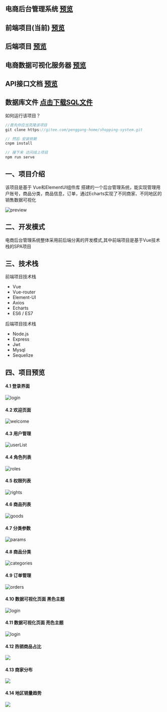## 电商后台管理系统  [预览](http://120.53.120.229:1921/#/login)

## 前端项目(当前)  [预览](https://gitee.com/penggang-home/shopping-system)

## 后端项目 [预览](https://gitee.com/penggang-home/vue_shop_api_server)

## 电商数据可视化服务器 [预览](https://gitee.com/penggang-home/koa_server)

## API接口文档 [预览](。/../API接口文档.md)

## 数据库文件 [点击下载SQL文件](https://gitee.com/penggang-home/vue_shop_api_server/tree/master/db)
如何运行该项目？
```js
//首先你应当克隆该项目
git clone https://gitee.com/penggang-home/shopping-system.git

// 然后 安装依赖
cnpm install

// 接下来 访问线上项目
npm run serve

```

## 一、项目介绍
  该项目是基于 Vue和ElementUI组件库 搭建的一个后台管理系统，能实现管理用户账号，商品分类，商品信息，订单，通过Echarts实现了不同商家、不同地区的销售数据可视化

  ![preview](./images/preview.png)
## 二、开发模式

电商后台管理系统整体采用前后端分离的开发模式,其中前端项目是基于Vue技术栈的SPA项目

## 三、技术栈

前端项目技术栈
- Vue
- Vue-router
- Element-UI
- Axios
- Echarts
- ES6 / ES7


后端项目技术栈
- Node.js
- Express
- Jwt
- Mysql
- Sequelize

## 四、项目预览

#### 4.1 登录界面
![login](./images/login.png)

#### 4.2 欢迎页面
![welcome](./images/welcome.png)

#### 4.3 用户管理
![userList](./images/userList.png)

#### 4.4 角色列表
![roles](./images/roles.png)

#### 4.5 权限列表
![rights](./images/rights.png)

#### 4.6 商品列表
![goods](./images/goods.png)

#### 4.7 分类参数
![params](./images/params.png)

#### 4.8 商品分类
![categories](./images/categories.png)

#### 4.9 订单管理
![orders](./images/orders.png)

#### 4.10 数据可视化页面 黑色主题
![login](./images/dataViewDark.png)

#### 4.11 数据可视化页面 亮色主题
![login](./images/dataViewLight.png)


#### 4.12 热销商品占比
![](./images/hot.png)

#### 4.13 商家分布
![](./images/map.png)

#### 4.14 地区销量趋势
![](./images/trend.png)

